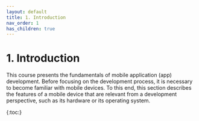 ```yaml
---
layout: default
title: 1. Introduction
nav_order: 1
has_children: true
---
```


# 1. Introduction

This course presents the fundamentals of mobile application (app) development. Before focusing on the development process, it is necessary to become familiar with mobile devices. To this end, this section describes the features of a mobile device that are relevant from a development perspective, such as its hardware or its operating system.

{:toc:}

